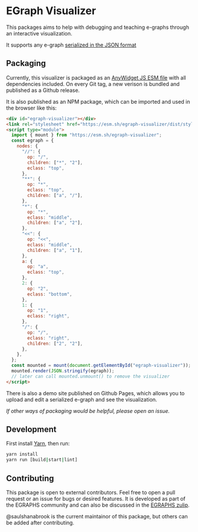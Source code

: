 # EGraph Visualizer

This packages aims to help with debugging and teaching e-graphs through an interactive visualization.

It supports any e-graph [serialized in the JSON format](https://github.com/egraphs-good/egraph-serialize/)

## Packaging

Currently, this visualizer is packaged as an [AnyWidget JS ESM file](https://anywidget.dev/) with all dependencies included.
On every Git tag, a new verison is bundled and published as a Github release.

It is also published as an NPM package, which can be imported and used in the browser like this:

```html
<div id="egraph-visualizer"></div>
<link rel="stylesheet" href="https://esm.sh/egraph-visualizer/dist/style.css" />
<script type="module">
  import { mount } from "https://esm.sh/egraph-visualizer";
  const egraph = {
    nodes: {
      "//": {
        op: "/",
        children: ["*", "2"],
        eclass: "top",
      },
      "**": {
        op: "*",
        eclass: "top",
        children: ["a", "/"],
      },
      "*": {
        op: "*",
        eclass: "middle",
        children: ["a", "2"],
      },
      "<<": {
        op: "<<",
        eclass: "middle",
        children: ["a", "1"],
      },
      a: {
        op: "a",
        eclass: "top",
      },
      2: {
        op: "2",
        eclass: "bottom",
      },
      1: {
        op: "1",
        eclass: "right",
      },
      "/": {
        op: "/",
        eclass: "right",
        children: ["2", "2"],
      },
    },
  };
  const mounted = mount(document.getElementById("egraph-visualizer"));
  mounted.render(JSON.stringify(egraph));
  // later can call mounted.unmount() to remove the visualizer
</script>
```

There is also a demo site published on Github Pages, which allows you to upload and edit a serialized e-graph and see
the visualization.

_If other ways of packaging would be helpful, please open an issue._

## Development

First install [Yarn](https://yarnpkg.com/getting-started/install), then run:

```sh
yarn install
yarn run [build|start|lint]
```

## Contributing

This package is open to external contributors. Feel free to open a pull request or an issue for bugs or desired features.
It is developed as part of the EGRAPHS community and can also be discussed in the [EGRAPHS zulip](https://egraphs.org/zulip/).

@saulshanabrook is the current maintainor of this package, but others can be added after contributing.
